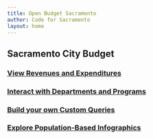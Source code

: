 ```yaml
---
title: Open Budget Sacramento
author: Code for Sacramento
layout: home
---
```


## Sacramento City Budget

### [View Revenues and Expenditures](/revenues-expenditures)

### [Interact with Departments and Programs](/departments-programs)

### [Build your own Custom Queries](http://explorer.openbudgetsac.org/)

### [Explore Population-Based Infographics](http://www.cleargov.com/California/Sacramento/City/Sacramento/2013)

